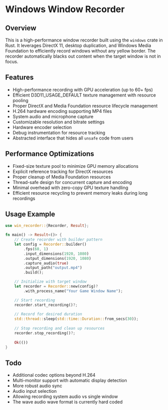 # Windows Window Recorder

## Overview

This is a high-performance window recorder built using the `windows` crate in Rust. It leverages DirectX 11, desktop duplication, and Windows Media Foundation to efficiently record windows without any yellow border. The recorder automatically blacks out content when the target window is not in focus.

## Features

- High-performance recording with GPU acceleration (up to 60+ fps)
- Efficient D3D11_USAGE_DEFAULT texture management with resource pooling
- Proper DirectX and Media Foundation resource lifecycle management
- H.264 hardware encoding supporting MP4 files
- System audio and microphone capture
- Customizable resolution and bitrate settings
- Hardware encoder selection
- Debug instrumentation for resource tracking
- Abstracted interface that hides all `unsafe` code from users

## Performance Optimizations

- Fixed-size texture pool to minimize GPU memory allocations
- Explicit reference tracking for DirectX resources
- Proper cleanup of Media Foundation resources
- Thread-safe design for concurrent capture and encoding
- Minimal overhead with zero-copy GPU texture handling
- Efficient resource recycling to prevent memory leaks during long recordings

## Usage Example

```rust
use win_recorder::{Recorder, Result};

fn main() -> Result<()> {
    // Create recorder with builder pattern
    let config = Recorder::builder()
        .fps(60, 1)
        .input_dimensions(1920, 1080)
        .output_dimensions(1920, 1080)
        .capture_audio(true)
        .output_path("output.mp4")
        .build();

    // Initialize with target window
    let recorder = Recorder::new(config)?
        .with_process_name("Your Game Window Name");

    // Start recording
    recorder.start_recording()?;
    
    // Record for desired duration
    std::thread::sleep(std::time::Duration::from_secs(30));
    
    // Stop recording and clean up resources
    recorder.stop_recording()?;
    
    Ok(())
}
```

## Todo

- Additional codec options beyond H.264
- Multi-monitor support with automatic display detection
- More robust audio sync
- Audio input selection
- Allowing recording system audio vs single window
- The wave audio wave format is currently hard coded
